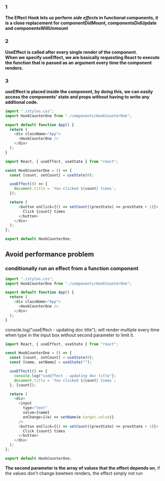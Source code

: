 
### 1
**The Effect Hook lets us perform _side effects_ in functional components, it is a close replacement for componentDidMount, componentsDidUpdate and componentsWillUnmount**


### 2
**UseEffect is called after every single render of the component.**  
**When we specify useEffect, we are basically requesting React to execute the function that is passed as an argument every time the component renders.**

### 3
**useEffect is placed inside the component, by doing this, we can easily access the components' state and props without having to write any addtional code.**

```js
import "./styles.css";
import HookCounterOne from "./components/HookCounterOne";

export default function App() {
  return (
    <div className="App">
      <HookCounterOne />
    </div>
  );
}

```

```js
import React, { useEffect, useState } from "react";

const HookCounterOne = () => {
  const [count, setCount] = useState(0);

  useEffect(() => {
    document.title = `You clicked ${count} times`;
  });

  return (
      <button onClick={() => setCount((prevState) => prevState + 1)}>
        Click {count} times
      </button>
    </div>
  );
};

export default HookCounterOne;

```


## Avoid performance problem
### conditionally run an effect from a function component



```js
import "./styles.css";
import HookCounterOne from "./components/HookCounterOne";

export default function App() {
  return (
    <div className="App">
      <HookCounterOne />
    </div>
  );
}

```

console.log("useEffect - updating doc title"); will render multiple every time when type in the input box without second parameter to limit it.

```js
import React, { useEffect, useState } from "react";

const HookCounterOne = () => {
  const [count, setCount] = useState(0);
  const [name, setName] = useState("");

  useEffect(() => {
    console.log("useEffect - updating doc title");
    document.title = `You clicked ${count} times`;
  }, [count]);

  return (
    <div>
      <input
        type="text"
        value={name}
        onChange={(e) => setName(e.target.value)}
      />
      <button onClick={() => setCount((prevState) => prevState + 1)}>
        Click {count} times
      </button>
    </div>
  );
};

export default HookCounterOne;
```
**The second parameter is the array of values that the effect depends on**, if the values don't change bewteen renders, the effect simply not run
